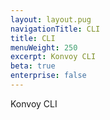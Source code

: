```yaml
---
layout: layout.pug
navigationTitle: CLI
title: CLI
menuWeight: 250
excerpt: Konvoy CLI
beta: true
enterprise: false
---
```

Konvoy CLI
